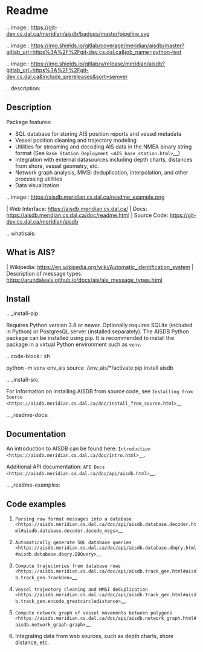 Readme
======

.. image:: https://git-dev.cs.dal.ca/meridian/aisdb/badges/master/pipeline.svg

.. image:: https://img.shields.io/gitlab/coverage/meridian/aisdb/master?gitlab_url=https%3A%2F%2Fgit-dev.cs.dal.ca&job_name=python-test

.. image:: https://img.shields.io/gitlab/v/release/meridian/aisdb?gitlab_url=https%3A%2F%2Fgit-dev.cs.dal.ca&include_prereleases&sort=semver

.. description:

Description
-----------

Package features:
  + SQL database for storing AIS position reports and vessel metadata
  + Vessel position cleaning and trajectory modeling
  + Utilities for streaming and decoding AIS data in the NMEA binary string format (See `Base Station Deployment <AIS_base_station.html>`__)
  + Integration with external datasources including depth charts, distances from shore, vessel geometry, etc.
  + Network graph analysis, MMSI deduplication, interpolation, and other processing utilities
  + Data visualization


.. image:: https://aisdb.meridian.cs.dal.ca/readme_example.png


| Web Interface:
  https://aisdb.meridian.cs.dal.ca/
| Docs:
  https://aisdb.meridian.cs.dal.ca/doc/readme.html
| Source Code: 
  https://git-dev.cs.dal.ca/meridian/aisdb

.. whatisais:

What is AIS?
------------

| Wikipedia:
  https://en.wikipedia.org/wiki/Automatic_identification_system
| Description of message types:
  https://arundaleais.github.io/docs/ais/ais_message_types.html



Install
-------

.. _install-pip:
  
Requires Python version 3.8 or newer.
Optionally requires SQLite (included in Python) or PostgresQL server (installed separately).
The AISDB Python package can be installed using pip.
It is recommended to install the package in a virtual Python environment such as ``venv``.

.. code-block:: sh

   python -m venv env_ais 
   source ./env_ais/*/activate
   pip install aisdb

.. _install-src:

For information on installing AISDB from source code, see `Installing from Source <https://aisdb.meridian.cs.dal.ca/doc/install_from_source.html>`__

.. _readme-docs:


Documentation
-------------

An introduction to AISDB can be found here: `Introduction <https://aisdb.meridian.cs.dal.ca/doc/intro.html>`__.

Additional API documentation: `API Docs <https://aisdb.meridian.cs.dal.ca/doc/api/aisdb.html>`__.

.. _readme-examples:

Code examples
-------------

1. `Parsing raw format messages into a
   database <https://aisdb.meridian.cs.dal.ca/doc/api/aisdb.database.decoder.html#aisdb.database.decoder.decode_msgs>`__

2. `Automatically generate SQL database
   queries <https://aisdb.meridian.cs.dal.ca/doc/api/aisdb.database.dbqry.html#aisdb.database.dbqry.DBQuery>`__

3. `Compute trajectories from database rows <https://aisdb.meridian.cs.dal.ca/doc/api/aisdb.track_gen.html#aisdb.track_gen.TrackGen>`__

4. `Vessel trajectory cleaning and MMSI deduplication <https://aisdb.meridian.cs.dal.ca/doc/api/aisdb.track_gen.html#aisdb.track_gen.encode_greatcircledistance>`__

5. `Compute network graph of vessel movements between
   polygons <https://aisdb.meridian.cs.dal.ca/doc/api/aisdb.network_graph.html#aisdb.network_graph.graph>`__

6. Integrating data from web sources, such as depth charts, shore distance, etc.

